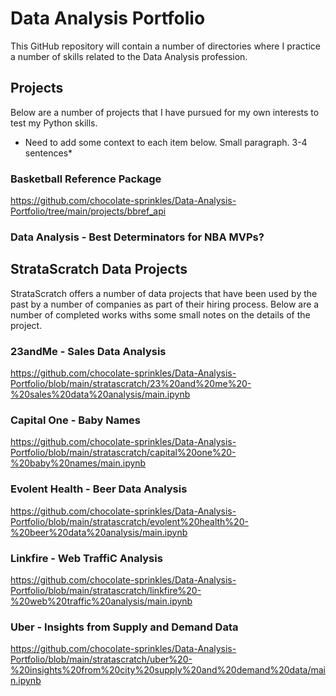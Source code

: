 # Data Analysis Portfolio

This GitHub repository will contain a number of directories where I practice a number of skills related to the Data Analysis profession. 

## Projects
Below are a number of projects that I have pursued for my own interests to test my Python skills.

* Need to add some context to each item below. Small paragraph. 3-4 sentences*

### Basketball Reference Package
https://github.com/chocolate-sprinkles/Data-Analysis-Portfolio/tree/main/projects/bbref_api

### Data Analysis - Best Determinators for NBA MVPs?

## StrataScratch Data Projects
StrataScratch offers a number of data projects that have been used by the past by a number of companies as part of their hiring process. Below are a number of completed works withs some small notes on the details of the project.

### 23andMe - Sales Data Analysis
https://github.com/chocolate-sprinkles/Data-Analysis-Portfolio/blob/main/stratascratch/23%20and%20me%20-%20sales%20data%20analysis/main.ipynb

### Capital One - Baby Names
https://github.com/chocolate-sprinkles/Data-Analysis-Portfolio/blob/main/stratascratch/capital%20one%20-%20baby%20names/main.ipynb

### Evolent Health - Beer Data Analysis
https://github.com/chocolate-sprinkles/Data-Analysis-Portfolio/blob/main/stratascratch/evolent%20health%20-%20beer%20data%20analysis/main.ipynb

### Linkfire - Web TraffiC Analysis
https://github.com/chocolate-sprinkles/Data-Analysis-Portfolio/blob/main/stratascratch/linkfire%20-%20web%20traffic%20analysis/main.ipynb

### Uber - Insights from Supply and Demand Data
https://github.com/chocolate-sprinkles/Data-Analysis-Portfolio/blob/main/stratascratch/uber%20-%20insights%20from%20city%20supply%20and%20demand%20data/main.ipynb

